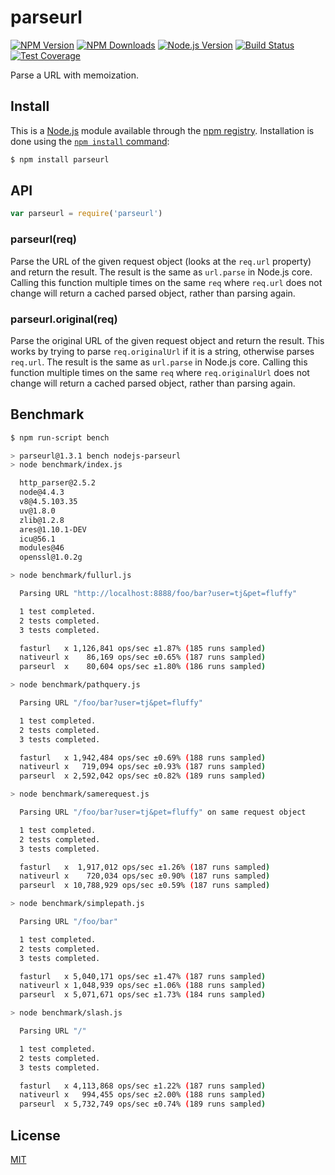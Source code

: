 # parseurl

[![NPM Version][npm-image]][npm-url]
[![NPM Downloads][downloads-image]][downloads-url]
[![Node.js Version][node-version-image]][node-version-url]
[![Build Status][travis-image]][travis-url]
[![Test Coverage][coveralls-image]][coveralls-url]

Parse a URL with memoization.

## Install

This is a [Node.js](https://nodejs.org/en/) module available through the
[npm registry](https://www.npmjs.com/). Installation is done using the
[`npm install` command](https://docs.npmjs.com/getting-started/installing-npm-packages-locally):

```sh
$ npm install parseurl
```

## API

```js
var parseurl = require('parseurl')
```

### parseurl(req)

Parse the URL of the given request object (looks at the `req.url` property)
and return the result. The result is the same as `url.parse` in Node.js core.
Calling this function multiple times on the same `req` where `req.url` does
not change will return a cached parsed object, rather than parsing again.

### parseurl.original(req)

Parse the original URL of the given request object and return the result.
This works by trying to parse `req.originalUrl` if it is a string, otherwise
parses `req.url`. The result is the same as `url.parse` in Node.js core.
Calling this function multiple times on the same `req` where `req.originalUrl`
does not change will return a cached parsed object, rather than parsing again.

## Benchmark

```bash
$ npm run-script bench

> parseurl@1.3.1 bench nodejs-parseurl
> node benchmark/index.js

  http_parser@2.5.2
  node@4.4.3
  v8@4.5.103.35
  uv@1.8.0
  zlib@1.2.8
  ares@1.10.1-DEV
  icu@56.1
  modules@46
  openssl@1.0.2g

> node benchmark/fullurl.js

  Parsing URL "http://localhost:8888/foo/bar?user=tj&pet=fluffy"

  1 test completed.
  2 tests completed.
  3 tests completed.

  fasturl   x 1,126,841 ops/sec ±1.87% (185 runs sampled)
  nativeurl x    86,169 ops/sec ±0.65% (187 runs sampled)
  parseurl  x    80,604 ops/sec ±1.80% (186 runs sampled)

> node benchmark/pathquery.js

  Parsing URL "/foo/bar?user=tj&pet=fluffy"

  1 test completed.
  2 tests completed.
  3 tests completed.

  fasturl   x 1,942,484 ops/sec ±0.69% (188 runs sampled)
  nativeurl x   719,094 ops/sec ±0.93% (187 runs sampled)
  parseurl  x 2,592,042 ops/sec ±0.82% (189 runs sampled)

> node benchmark/samerequest.js

  Parsing URL "/foo/bar?user=tj&pet=fluffy" on same request object

  1 test completed.
  2 tests completed.
  3 tests completed.

  fasturl   x  1,917,012 ops/sec ±1.26% (187 runs sampled)
  nativeurl x    720,034 ops/sec ±0.90% (187 runs sampled)
  parseurl  x 10,788,929 ops/sec ±0.59% (187 runs sampled)

> node benchmark/simplepath.js

  Parsing URL "/foo/bar"

  1 test completed.
  2 tests completed.
  3 tests completed.

  fasturl   x 5,040,171 ops/sec ±1.47% (187 runs sampled)
  nativeurl x 1,048,939 ops/sec ±1.06% (188 runs sampled)
  parseurl  x 5,071,671 ops/sec ±1.73% (184 runs sampled)

> node benchmark/slash.js

  Parsing URL "/"

  1 test completed.
  2 tests completed.
  3 tests completed.

  fasturl   x 4,113,868 ops/sec ±1.22% (187 runs sampled)
  nativeurl x   994,455 ops/sec ±2.00% (188 runs sampled)
  parseurl  x 5,732,749 ops/sec ±0.74% (189 runs sampled)
```

## License

  [MIT](LICENSE)

[npm-image]: https://img.shields.io/npm/v/parseurl.svg
[npm-url]: https://npmjs.org/package/parseurl
[node-version-image]: https://img.shields.io/node/v/parseurl.svg
[node-version-url]: https://nodejs.org/en/download/
[travis-image]: https://img.shields.io/travis/pillarjs/parseurl/master.svg
[travis-url]: https://travis-ci.org/pillarjs/parseurl
[coveralls-image]: https://img.shields.io/coveralls/pillarjs/parseurl/master.svg
[coveralls-url]: https://coveralls.io/r/pillarjs/parseurl?branch=master
[downloads-image]: https://img.shields.io/npm/dm/parseurl.svg
[downloads-url]: https://npmjs.org/package/parseurl
